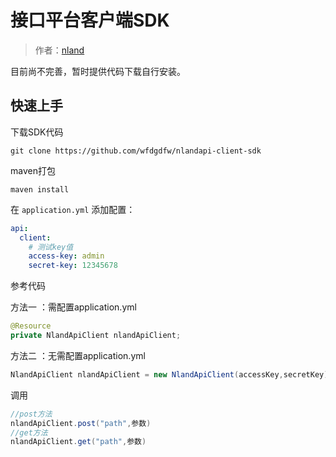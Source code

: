 # 接口平台客户端SDK

> 作者：[nland](https://github.com/wfdgdfw)

目前尚不完善，暂时提供代码下载自行安装。




## 快速上手

下载SDK代码

```shell
git clone https://github.com/wfdgdfw/nlandapi-client-sdk
```

maven打包

```shell
maven install
```



在 `application.yml` 添加配置：

```yml
api:
  client:
    # 测试key值
    access-key: admin
    secret-key: 12345678
```



参考代码

方法一 ：需配置application.yml

```java
@Resource
private NlandApiClient nlandApiClient;
```

方法二 ：无需配置application.yml

```java
NlandApiClient nlandApiClient = new NlandApiClient(accessKey,secretKey);
```

调用

```java
//post方法
nlandApiClient.post("path",参数)
//get方法
nlandApiClient.get("path",参数)
```

